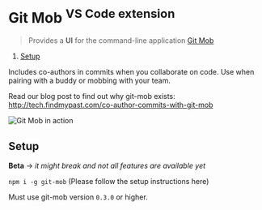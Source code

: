 # Git Mob <sup>VS Code extension</sup>

> Provides a **UI** for the command-line application [Git Mob](https://github.com/findmypast-oss/git-mob)

1. [Setup](#setup)

Includes co-authors in commits when you collaborate on code. Use when pairing with a buddy or mobbing with your team.

Read our blog post to find out why git-mob exists: http://tech.findmypast.com/co-author-commits-with-git-mob

![Git Mob in action](https://user-images.githubusercontent.com/10452163/50549725-4c683b00-0c5a-11e9-8a09-bad3b0435ed2.gif)

## Setup

**Beta** -> _it might break and not all features are available yet_

`npm i -g git-mob` (Please follow the setup instructions here)

Must use git-mob version `0.3.0` or higher.
